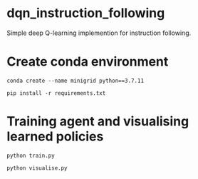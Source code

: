 # dqn_instruction_following
Simple deep Q-learning implemention for instruction following. 

# Create conda environment
```
conda create --name minigrid python==3.7.11
```
```
pip install -r requirements.txt
```

# Training agent and visualising learned policies

```
python train.py
```
```
python visualise.py
```
